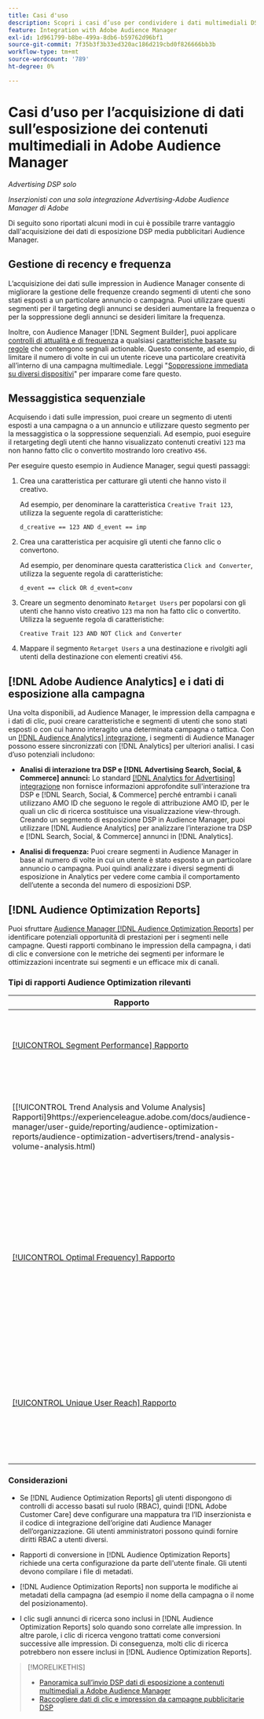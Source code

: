 ```yaml
---
title: Casi d'uso
description: Scopri i casi d’uso per condividere i dati multimediali DSP pubblicità con Audience Manager
feature: Integration with Adobe Audience Manager
exl-id: 1d961799-b8be-499a-8db6-b59762d96bf1
source-git-commit: 7f35b3f3b33ed320ac186d219cbd0f826666bb3b
workflow-type: tm+mt
source-wordcount: '789'
ht-degree: 0%

---
```


# Casi d’uso per l’acquisizione di dati sull’esposizione dei contenuti multimediali in Adobe Audience Manager

*Advertising DSP solo*

*Inserzionisti con una sola integrazione Advertising-Adobe Audience Manager di Adobe*

Di seguito sono riportati alcuni modi in cui è possibile trarre vantaggio dall&#39;acquisizione dei dati di esposizione DSP media pubblicitari <!-- ad impression data? --> Audience Manager.

## Gestione di recency e frequenza

L’acquisizione dei dati sulle impression in Audience Manager consente di migliorare la gestione delle frequenze creando segmenti di utenti che sono stati esposti a un particolare annuncio o campagna. Puoi utilizzare questi segmenti per il targeting degli annunci se desideri aumentare la frequenza o per la soppressione degli annunci se desideri limitare la frequenza.

Inoltre, con Audience Manager [!DNL Segment Builder], puoi applicare [controlli di attualità e di frequenza](https://experienceleague.adobe.com/docs/audience-manager/user-guide/features/segments/recency-and-frequency.html) a qualsiasi [caratteristiche basate su regole](https://experienceleague.adobe.com/docs/audience-manager/user-guide/features/traits/trait-builder/create-onboarded-rule-based-traits.html) che contengono segnali actionable. Questo consente, ad esempio, di limitare il numero di volte in cui un utente riceve una particolare creatività all’interno di una campagna multimediale. Leggi &quot;[Soppressione immediata su diversi dispositivi](https://experienceleague.adobe.com/docs/audience-manager/user-guide/features/profile-merge-rules/instant-cross-device-suppression.html)&quot; per imparare come fare questo.<!-- The AM pulled this paragraph verbatim from AEM doc; I change only a word or two. -->

## Messaggistica sequenziale

Acquisendo i dati sulle impression, puoi creare un segmento di utenti esposti a una campagna o a un annuncio e utilizzare questo segmento per la messaggistica o la soppressione sequenziali. Ad esempio, puoi eseguire il retargeting degli utenti che hanno visualizzato contenuti creativi `123` ma non hanno fatto clic o convertito mostrando loro creativo `456`.

Per eseguire questo esempio in Audience Manager, segui questi passaggi:<!-- The AM pulled this example/procedure verbatim from AEM doc; I changed only a word or two. -->

1. Crea una caratteristica per catturare gli utenti che hanno visto il creativo.

   Ad esempio, per denominare la caratteristica `Creative Trait 123`, utilizza la seguente regola di caratteristiche:

   ```
   d_creative == 123 AND d_event == imp
   ```

1. Crea una caratteristica per acquisire gli utenti che fanno clic o convertono.

   Ad esempio, per denominare questa caratteristica `Click and Converter`, utilizza la seguente regola di caratteristiche:

   ```
   d_event == click OR d_event=conv
   ```

1. Creare un segmento denominato `Retarget Users` per popolarsi con gli utenti che hanno visto creativo `123` ma non ha fatto clic o convertito. Utilizza la seguente regola di caratteristiche:

   ```
   Creative Trait 123 AND NOT Click and Converter
   ```

1. Mappare il segmento `Retarget Users` a una destinazione e rivolgiti agli utenti della destinazione con elementi creativi `456`.

## [!DNL Adobe Audience Analytics] e i dati di esposizione alla campagna

Una volta disponibili, ad Audience Manager, le impression della campagna e i dati di clic, puoi creare caratteristiche e segmenti di utenti che sono stati esposti o con cui hanno interagito una determinata campagna o tattica. Con un [[!DNL Audience Analytics] integrazione](https://experienceleague.adobe.com/docs/analytics/integration/audience-analytics/mc-audiences-aam.html), i segmenti di Audience Manager possono essere sincronizzati con [!DNL Analytics] per ulteriori analisi. I casi d’uso potenziali includono:

* **Analisi di interazione tra DSP e [!DNL Advertising Search, Social, & Commerce] annunci:** Lo standard [[!DNL Analytics for Advertising] integrazione](/help/integrations/analytics/overview.md) non fornisce informazioni approfondite sull&#39;interazione tra DSP e [!DNL Search, Social, & Commerce] perché entrambi i canali utilizzano AMO ID che seguono le regole di attribuzione AMO ID, per le quali un clic di ricerca sostituisce una visualizzazione view-through. Creando un segmento di esposizione DSP in Audience Manager, puoi utilizzare [!DNL Audience Analytics] per analizzare l’interazione tra DSP e [!DNL Search, Social, & Commerce] annunci in [!DNL Analytics].

* **Analisi di frequenza:** Puoi creare segmenti in Audience Manager in base al numero di volte in cui un utente è stato esposto a un particolare annuncio o campagna. Puoi quindi analizzare i diversi segmenti di esposizione in Analytics per vedere come cambia il comportamento dell’utente a seconda del numero di esposizioni DSP.

## [!DNL Audience Optimization Reports]

Puoi sfruttare [Audience Manager [!DNL Audience Optimization Reports]](https://experienceleague.adobe.com/docs/audience-manager/user-guide/reporting/audience-optimization-reports/audience-optimization-reports.html) per identificare potenziali opportunità di prestazioni per i segmenti nelle campagne. Questi rapporti combinano le impression della campagna, i dati di clic e conversione con le metriche dei segmenti per informare le ottimizzazioni incentrate sui segmenti e un efficace mix di canali.

### Tipi di rapporti Audience Optimization rilevanti

| Rapporto | Descrizione |
| ------ | ----------- |
| [[!UICONTROL Segment Performance] Rapporto](https://experienceleague.adobe.com/docs/audience-manager/user-guide/reporting/audience-optimization-reports/audience-optimization-advertisers/segment-performance.html) | Confronta segmenti mappati e non mappati per impression e tassi di conversione. |
| [[!UICONTROL Trend Analysis and Volume Analysis] Rapporti]9https://experienceleague.adobe.com/docs/audience-manager/user-guide/reporting/audience-optimization-reports/audience-optimization-advertisers/trend-analysis-volume-analysis.html) | Restituisci dati su impression, tassi di click-through e conversioni per un’ampia gamma di dimensioni pubblicitarie. |
| [[!UICONTROL Optimal Frequency] Rapporto](https://experienceleague.adobe.com/docs/audience-manager/user-guide/reporting/audience-optimization-reports/audience-optimization-advertisers/optimal-frequency.html) | Consente di scoprire l’equilibrio ottimale tra il numero di impression e di conversioni servite. Consente di regolare il numero di impression da visualizzare prima di iniziare a vedere i ritorni decrescenti. |
| [[!UICONTROL Unique User Reach] Rapporto](https://experienceleague.adobe.com/docs/audience-manager/user-guide/reporting/audience-optimization-reports/audience-optimization-advertisers/unique-user-reach.html) | Grafico a bolle, in cui ogni bolla viene ridimensionata in proporzione diretta al numero di utenti univoci per la dimensione selezionata. |

### Considerazioni

* Se [!DNL Audience Optimization Reports] gli utenti dispongono di controlli di accesso basati sul ruolo (RBAC), quindi [!DNL Adobe Customer Care] deve configurare una mappatura tra l’ID inserzionista e il codice di integrazione dell’origine dati Audience Manager dell’organizzazione. Gli utenti amministratori possono quindi fornire diritti RBAC a utenti diversi.

* Rapporti di conversione in [!DNL Audience Optimization Reports] richiede una certa configurazione da parte dell&#39;utente finale. Gli utenti devono compilare i file di metadati.

* [!DNL Audience Optimization Reports] non supporta le modifiche ai metadati della campagna (ad esempio il nome della campagna o il nome del posizionamento).

* I clic sugli annunci di ricerca sono inclusi in [!DNL Audience Optimization Reports] solo quando sono correlate alle impression. In altre parole, i clic di ricerca vengono trattati come conversioni successive alle impression. Di conseguenza, molti clic di ricerca potrebbero non essere inclusi in [!DNL Audience Optimization Reports].

>[!MORELIKETHIS]
>
>* [Panoramica sull’invio DSP dati di esposizione a contenuti multimediali a Adobe Audience Manager](overview.md)
>* [Raccogliere dati di clic e impression da campagne pubblicitarie DSP](collect.md)

